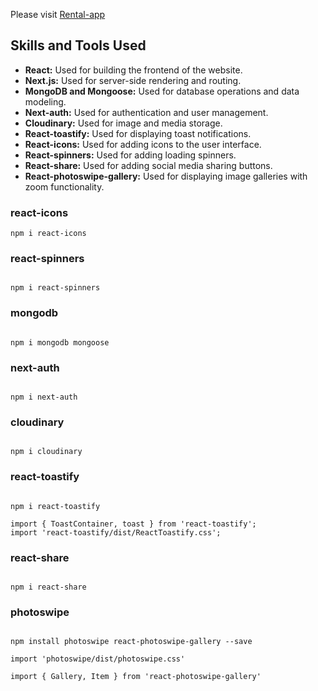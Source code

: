 Please visit [Rental-app](https://property-rental-app-eta.vercel.app/)

## Skills and Tools Used

- **React:** Used for building the frontend of the website.
- **Next.js:** Used for server-side rendering and routing.
- **MongoDB and Mongoose:** Used for database operations and data modeling.
- **Next-auth:** Used for authentication and user management.
- **Cloudinary:** Used for image and media storage.
- **React-toastify:** Used for displaying toast notifications.
- **React-icons:** Used for adding icons to the user interface.
- **React-spinners:** Used for adding loading spinners.
- **React-share:** Used for adding social media sharing buttons.
- **React-photoswipe-gallery:** Used for displaying image galleries with zoom functionality.


### react-icons

```
npm i react-icons

```

### react-spinners

```

npm i react-spinners

```

### mongodb

```

npm i mongodb mongoose

```

### next-auth

```

npm i next-auth

```

### cloudinary

```

npm i cloudinary

```

### react-toastify

```

npm i react-toastify

import { ToastContainer, toast } from 'react-toastify';
import 'react-toastify/dist/ReactToastify.css';

```

### react-share

```

npm i react-share

```

### photoswipe

```

npm install photoswipe react-photoswipe-gallery --save

import 'photoswipe/dist/photoswipe.css'

import { Gallery, Item } from 'react-photoswipe-gallery'

```



